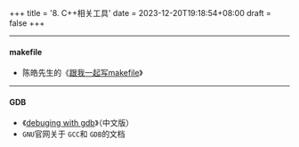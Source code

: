 +++
title = '8. C++相关工具'
date = 2023-12-20T19:18:54+08:00
draft = false
+++

---

#### makefile

* 陈皓先生的《[跟我一起写makefile](./Makefile.pdf)》

---

#### GDB

* 《[debuging with gdb](./Debugging.with.gdb.中文版.pdf)》（中文版）
* `GNU`官网关于 `GCC`和 `GDB`的文档